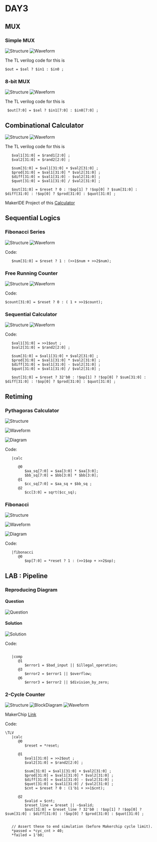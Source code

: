 # DAY3

## MUX

### Simple MUX

![Structure](images/image-1.png)
![Waveform](images/image-3.png)

The TL verilog code for this is

```tlverilog
$out = $sel ? $in1 : $in0 ;
```

### 8-bit MUX

![Structure](image.png)
![Waveform](images/image-2.png)

The TL verilog code for this is

```tlverilog
 $out[7:0] = $sel ? $in1[7:0] : $in0[7:0] ;
 ```

## Combinational Calculator

![Structure](images/image-4.png)
![Waveform](images/image-5.png)

The TL verilog code for this is

```tlverilog
   $val1[31:0] = $rand1[2:0] ;
   $val2[31:0] = $rand2[2:0] ;
   
   $sum[31:0] = $val1[31:0] + $val2[31:0] ;
   $prod[31:0] = $val1[31:0] * $val2[31:0] ;
   $diff[31:0] = $val1[31:0] - $val2[31:0] ;
   $quot[31:0] = $val1[31:0] / $val2[31:0] ;
   
   $out[31:0] = $reset ? 0 : !$op[1] ? !$op[0] ? $sum[31:0] : $diff[31:0] : !$op[0] ? $prod[31:0] : $quot[31:0] ;

```

MakerIDE Project of this [Calculator](https://myth.makerchip.com/sandbox/0zpfRhoN2/0qjh8nJ)


## Sequential Logics

### Fibonacci Series

![Structure](images/image-8.png)
![Waveform](images/image-7.png)

Code:

```tlverilog
   $num[31:0] = $reset ? 1 : (>>1$num + >>2$num);
```

### Free Running Counter

![Structure](images/image-9.png)
![Waveform](images/image-10.png)

Code:

```tlverilog
$count[31:0] = $reset ? 0 : ( 1 + >>1$count);
```

### Sequential Calculator

![Structure](images/image-11.png)
![Waveform](images/image-12.png)

Code:

```tlverilog
   $val1[31:0] = >>1$out ;
   $val2[31:0] = $rand2[2:0] ;
   
   $sum[31:0] = $val1[31:0] + $val2[31:0] ;
   $prod[31:0] = $val1[31:0] * $val2[31:0] ;
   $diff[31:0] = $val1[31:0] - $val2[31:0] ;
   $quot[31:0] = $val1[31:0] / $val2[31:0] ;
   
   $out[31:0] = $reset ? 32'b0 : !$op[1] ? !$op[0] ? $sum[31:0] : $diff[31:0] : !$op[0] ? $prod[31:0] : $quot[31:0] ;
```

## Retiming

### Pythagoras Calculator

![Structure](images/image-13.png)

![Waveform](images/image-14.png)

![Diagram](images/image-15.png)

Code:

```tlverilog
   |calc

      @0
         $aa_sq[7:0] = $aa[3:0] * $aa[3:0];
         $bb_sq[7:0] = $bb[3:0] * $bb[3:0];
      @1
         $cc_sq[7:0] = $aa_sq + $bb_sq ;
      @2
         $cc[3:0] = sqrt($cc_sq);
```

### Fibonacci 


![Structure](images/image-16.png)

![Waveform](images/image-17.png)

![Diagram](images/image-18.png)

Code:

```tlverilog
   |fibonacci
      @0
         $op[7:0] = *reset ? 1 : (>>1$op + >>2$op);
```


## LAB : Pipeline

### Reproducing Diagram

#### Question

![Question](images/image-19.png)

#### Solution

![Solution](images/image-20.png)

Code:

```tlverilog

   |comp
      @1
         $error1 = $bad_input || $illegal_operation;
      @3
         $error2 = $error1 || $overflow;
      @6
         $error3 = $error2 || $division_by_zero;

```


### 2-Cycle Counter

![Structure](images/image-21.png)
![BlockDiagram](images/image-22.png)
![Waveform](images/image-23.png)

MakerChip [Link](https://myth.makerchip.com/sandbox/0zpfRhoN2/0zmhMv6#)

Code:

```tlveriilog
\TLV
   |calc
      @0
         $reset = *reset;

      @1   
         $val1[31:0] = >>2$out ;
         $val2[31:0] = $rand2[2:0] ;
         
         $sum[31:0] = $val1[31:0] + $val2[31:0] ;
         $prod[31:0] = $val1[31:0] * $val2[31:0] ;
         $diff[31:0] = $val1[31:0] - $val2[31:0] ;
         $quot[31:0] = $val1[31:0] / $val2[31:0] ;
         $cnt = $reset ? 0 : (1'b1 + >>1$cnt);
      
      @2
         $valid = $cnt;
         $reset_line = $reset || ~$valid;
         $out[31:0] = $reset_line ? 32'b0 : !$op[1] ? !$op[0] ? $sum[31:0] : $diff[31:0] : !$op[0] ? $prod[31:0] : $quot[31:0] ;

   
   // Assert these to end simulation (before Makerchip cycle limit).
   *passed = *cyc_cnt > 40;
   *failed = 1'b0;

```
